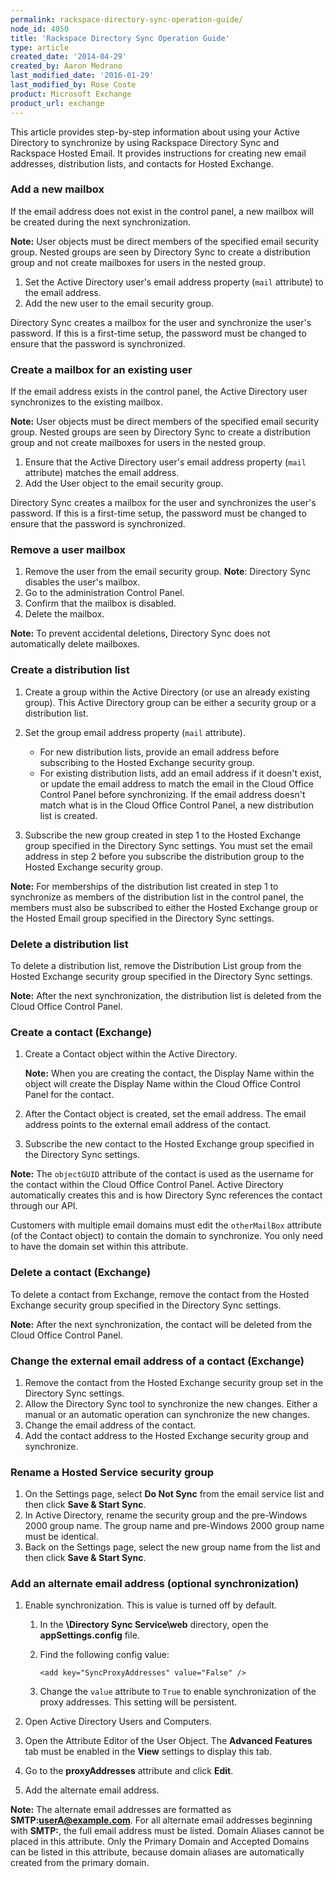 ```yaml
---
permalink: rackspace-directory-sync-operation-guide/
node_id: 4050
title: 'Rackspace Directory Sync Operation Guide'
type: article
created_date: '2014-04-29'
created_by: Aaron Medrano
last_modified_date: '2016-01-29'
last_modified_by: Rose Coste
product: Microsoft Exchange
product_url: exchange
---
```


This article provides step-by-step information about using your Active
Directory to synchronize by using Rackspace Directory Sync and Rackspace
Hosted Email. It provides instructions for creating new email addresses,
distribution lists, and contacts for Hosted Exchange.

### Add a new mailbox

If the email address does not exist in the control panel, a new mailbox
will be created during the next synchronization.

**Note:** User objects must be direct members of the specified email
security group. Nested groups are seen by Directory Sync to create a
distribution group and not create mailboxes for users in the nested
group.

1.  Set the Active Directory user's email address property
    (`mail` attribute) to the email address.
2.  Add the new user to the email security group.

Directory Sync creates a mailbox for the user and synchronize the user's
password. If this is a first-time setup, the password must be changed to
ensure that the password is synchronized.

### Create a mailbox for an existing user

If the email address exists in the control panel, the Active Directory
user synchronizes to the existing mailbox.

**Note:** User objects must be direct members of the specified email
security group. Nested groups are seen by Directory Sync to create a
distribution group and not create mailboxes for users in the nested
group.

1.  Ensure that the Active Directory user's email address property
    (`mail`<span> </span>attribute) matches the email address.
2.  Add the User object to the email security group.

Directory Sync creates a mailbox for the user and synchronizes the
user's password. If this is a first-time setup, the password must be
changed to ensure that the password is synchronized.

### Remove a user mailbox

1.  Remove the user from the email security group.
    **Note**: Directory Sync disables the user's mailbox.
2.  Go to the administration Control Panel.
3.  Confirm that the mailbox is disabled.
4.  Delete the mailbox.

**Note:** To prevent accidental deletions, Directory Sync
does not automatically delete mailboxes.

### Create a distribution list

1.  Create a group within the Active Directory (or use an already
    existing group). This Active Directory group can be either a
    security group or a distribution list.

2.  Set the group email address property
    (`mail`<span> </span>attribute).
    -   For new distribution lists, provide an email address before
        subscribing to the Hosted Exchange security group.
    -   For existing distribution lists, add an email address if it
        doesn't exist, or update the email address to match the email in
        the Cloud Office Control Panel before synchronizing. If the
        email address doesn't match what is in the Cloud Office Control
        Panel, a new distribution list is created.

3.  Subscribe the new group created in step 1 to the Hosted Exchange
    group specified in the Directory Sync settings. You must set the
    email address in step 2 before you subscribe the distribution group
    to the Hosted Exchange security group.

**Note:** For memberships of the distribution list created in step 1 to
synchronize as members of the distribution list in the control panel,
the members must also be subscribed to either the Hosted Exchange group
or the Hosted Email group specified in the Directory Sync settings.

### Delete a distribution list

To delete a distribution list, remove the Distribution List group from
the Hosted Exchange security group specified in the Directory Sync
settings.

**Note:** After the next synchronization, the distribution list is
deleted from the Cloud Office Control Panel.

### Create a contact (Exchange)

1.  Create a Contact object within the Active Directory.

    **Note:** When you are creating the contact, the Display Name within
    the object will create the Display Name within the Cloud Office
    Control Panel for the contact.

2.  After the Contact object is created, set the email address. The
    email address points to the external email address of the contact.

3.  Subscribe the new contact to the Hosted Exchange group specified in
    the Directory Sync settings.

**Note:** The `objectGUID` attribute of the contact is used as the
username for the contact within the Cloud Office Control Panel. Active
Directory automatically creates this and is how Directory Sync
references the contact through our API.

Customers with multiple email domains must edit the `otherMailBox`
attribute (of the Contact object) to contain the domain to synchronize.
You only need to have the domain set within this attribute.

### Delete a contact (Exchange)

To delete a contact from Exchange, remove the contact from the Hosted
Exchange security group specified in the Directory Sync settings.

**Note:** After the next synchronization, the contact will be deleted
from the Cloud Office Control Panel.

### Change the external email address of a contact (Exchange)

1.  Remove the contact from the Hosted Exchange security group set in
    the Directory Sync settings.
2.  Allow the Directory Sync tool to synchronize the new changes. Either
    a manual or an automatic operation can synchronize the new changes.
3.  Change the email address of the contact.
4.  Add the contact address to the Hosted Exchange security group
    and synchronize.

### Rename a Hosted Service security group

1.  On the Settings page, select **Do Not Sync** from the email service
    list and then click **Save & Start Sync**.
2.  In Active Directory, rename the security group and the pre-Windows
    2000 group name. The group name and pre-Windows 2000 group name must
    be identical.
3.  Back on the Settings page, select the new group name from the list
    and then click **Save & Start Sync**.

### Add an alternate email address (optional synchronization)

1.  Enable synchronization. This is value is turned off by default.

    1.  In the **\\Directory Sync Service\\web** directory, open the
        **appSettings.config** file.
    2.  Find the following config value:

            <add key="SyncProxyAddresses" value="False" />

    3.  Change the `value` attribute to `True` to enable synchronization
        of the proxy addresses. This setting will be persistent.

2.  Open Active Directory Users and Computers.
3.  Open the Attribute Editor of the User Object. The **Advanced
    Features** tab must be enabled in the **View** settings to display
    this tab.
4.  Go to the **proxyAddresses** attribute and click **Edit**.
5.  Add the alternate email address.

**Note:** The alternate email addresses are formatted as
**SMTP:userA@example.com**. For all alternate email addresses beginning
with **SMTP:**, the full email address must be listed. Domain Aliases
cannot be placed in this attribute. Only the Primary Domain and
Accepted Domains can be listed in this attribute, because domain aliases
are automatically created from the primary domain.
